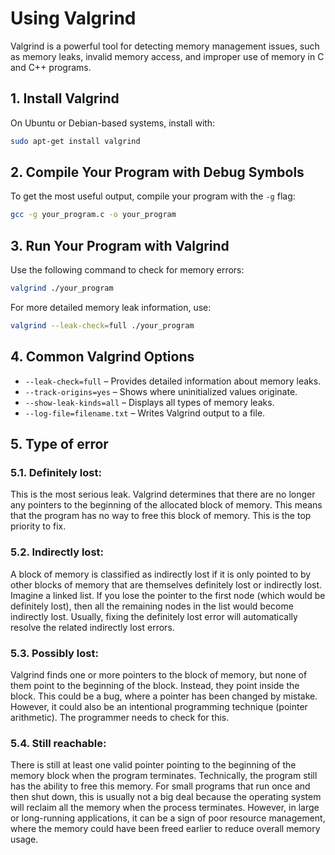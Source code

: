 # Using Valgrind

Valgrind is a powerful tool for detecting memory management issues, such as memory leaks, invalid memory access, and improper use of memory in C and C++ programs.

## 1. Install Valgrind

On Ubuntu or Debian-based systems, install with:

```sh
sudo apt-get install valgrind
```

## 2. Compile Your Program with Debug Symbols

To get the most useful output, compile your program with the `-g` flag:

```sh
gcc -g your_program.c -o your_program
```

## 3. Run Your Program with Valgrind

Use the following command to check for memory errors:

```sh
valgrind ./your_program
```

For more detailed memory leak information, use:

```sh
valgrind --leak-check=full ./your_program
```

## 4. Common Valgrind Options

- `--leak-check=full` – Provides detailed information about memory leaks.
- `--track-origins=yes` – Shows where uninitialized values originate.
- `--show-leak-kinds=all` – Displays all types of memory leaks.
- `--log-file=filename.txt` – Writes Valgrind output to a file.

## 5. Type of error

### 5.1. Definitely lost: 
This is the most serious leak. Valgrind determines that there are no longer any pointers to the beginning of the allocated block of memory. This means that the program has no way to free this block of memory. This is the top priority to fix.

### 5.2. Indirectly lost: 
A block of memory is classified as indirectly lost if it is only pointed to by other blocks of memory that are themselves definitely lost or indirectly lost. Imagine a linked list. If you lose the pointer to the first node (which would be definitely lost), then all the remaining nodes in the list would become indirectly lost. Usually, fixing the definitely lost error will automatically resolve the related indirectly lost errors.

### 5.3. Possibly lost: 
Valgrind finds one or more pointers to the block of memory, but none of them point to the beginning of the block. Instead, they point inside the block. This could be a bug, where a pointer has been changed by mistake. However, it could also be an intentional programming technique (pointer arithmetic). The programmer needs to check for this.

### 5.4. Still reachable: 
There is still at least one valid pointer pointing to the beginning of the memory block when the program terminates. Technically, the program still has the ability to free this memory. For small programs that run once and then shut down, this is usually not a big deal because the operating system will reclaim all the memory when the process terminates. However, in large or long-running applications, it can be a sign of poor resource management, where the memory could have been freed earlier to reduce overall memory usage.


